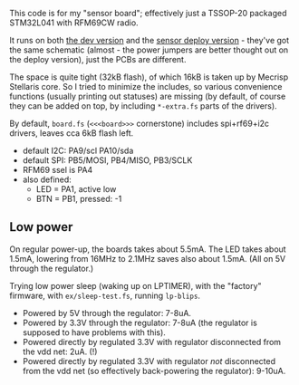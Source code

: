This code is for my "sensor board"; effectively just a TSSOP-20 packaged
STM32L041 with RFM69CW radio.

It runs on both [the dev version](https://flabbergast.drak.xyz/posts/sbo/)
and the [sensor deploy version](https://flabbergast.drak.xyz/posts/sbo-box/) -
they've got the same schematic (almost - the power jumpers are better
thought out on the deploy version), just the PCBs are different.

The space is quite tight (32kB flash), of which 16kB is taken up by Mecrisp
Stellaris core. So I tried to minimize the includes, so various convenience
functions (usually printing out statuses) are missing (by default, of course
they can be added on top, by including `*-extra.fs` parts of the drivers).

By default, `board.fs` (`<<<board>>>` cornerstone) includes spi+rf69+i2c
drivers, leaves cca 6kB flash left.

* default I2C: PA9/scl PA10/sda
* default SPI: PB5/MOSI, PB4/MISO, PB3/SCLK
* RFM69 ssel is PA4
* also defined:
  * LED = PA1, active low
  * BTN = PB1, pressed: -1

## Low power

On regular power-up, the boards takes about 5.5mA.  The LED takes about 1.5mA,
lowering from 16MHz to 2.1MHz saves also about 1.5mA. (All on 5V through the
regulator.)

Trying low power sleep (waking up on LPTIMER), with the "factory" firmware,
with `ex/sleep-test.fs`, running `lp-blips`.

* Powered by 5V through the regulator: 7-8uA.
* Powered by 3.3V through the regulator: 7-8uA (the regulator is supposed to have
  problems with this).
* Powered directly by regulated 3.3V with regulator disconnected from the vdd
  net: 2uA. (!)
* Powered directly by regulated 3.3V with regulator *not* disconnected from the
  vdd net (so effectively back-powering the regulator): 9-10uA.

